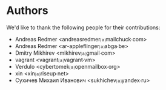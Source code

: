 Authors
=======
We'd like to thank the following people for their contributions:


- Andreas Redmer \<andreasredmer⒜mailchuck∙com\>
- Andreas Redmer \<ar-appleflinger⒜abga∙be\>
- Dmitry Mikhirev \<mikhirev⒜gmail∙com\>
- vagrant \<vagrant⒜vagrant∙vm\>
- Verdulo \<cybertomek⒜openmailbox∙org\>
- xin \<xin⒜riseup∙net\>
- Сухичев Михаил Иванович \<sukhichev⒜yandex∙ru\>

